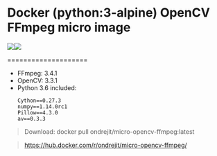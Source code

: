 # Docker (python:3-alpine) OpenCV FFmpeg micro image
[![](https://images.microbadger.com/badges/version/ondrejit/micro-opencv-ffmpeg.svg)](https://microbadger.com/images/ondrejit/micro-opencv-ffmpeg "Get your own version badge on microbadger.com")[![](https://images.microbadger.com/badges/image/ondrejit/micro-opencv-ffmpeg.svg)](https://microbadger.com/images/ondrejit/micro-opencv-ffmpeg "Get your own image badge on microbadger.com")

====================
  - FFmpeg: 3.4.1
  - OpenCV: 3.3.1
  - Python 3.6 included:
	```
	Cython==0.27.3
	numpy==1.14.0rc1
	Pillow==4.3.0
	av==0.3.3
	```

> Download: docker pull ondrejit/micro-opencv-ffmpeg:latest

> https://hub.docker.com/r/ondrejit/micro-opencv-ffmpeg/
